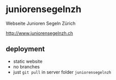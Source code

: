 # juniorensegelnzh

Webseite Junioren Segeln Zürich

http://www.juniorensegelnzh.ch

## deployment

* static website
* no branches
* just `git pull` in server folder `juniorensegelnzh`
